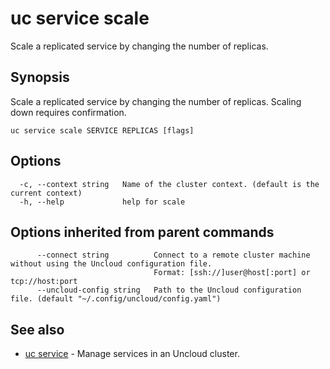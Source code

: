 # uc service scale

Scale a replicated service by changing the number of replicas.

## Synopsis

Scale a replicated service by changing the number of replicas. Scaling down requires confirmation.

```
uc service scale SERVICE REPLICAS [flags]
```

## Options

```
  -c, --context string   Name of the cluster context. (default is the current context)
  -h, --help             help for scale
```

## Options inherited from parent commands

```
      --connect string          Connect to a remote cluster machine without using the Uncloud configuration file.
                                Format: [ssh://]user@host[:port] or tcp://host:port
      --uncloud-config string   Path to the Uncloud configuration file. (default "~/.config/uncloud/config.yaml")
```

## See also

* [uc service](uc_service.md)	 - Manage services in an Uncloud cluster.

